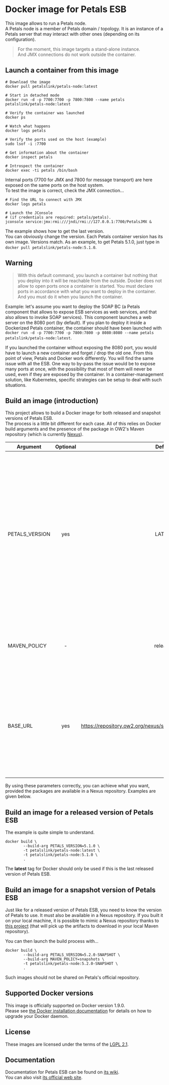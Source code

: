 # Docker image for Petals ESB

This image allows to run a Petals node.  
A Petals node is a member of Petals domain / topology.
It is an instance of a Petals server that may interact with other ones (depending on its configuration).

> For the moment, this image targets a stand-alone instance.  
> And JMX connections do not work outside the container.


## Launch a container from this image

```properties
# Download the image
docker pull petalslink/petals-node:latest

# Start in detached mode
docker run -d -p 7700:7700 -p 7800:7800 --name petals petalslink/petals-node:latest

# Verify the container was launched
docker ps

# Watch what happens
docker logs petals

# Verify the ports used on the host (example)
sudo lsof -i :7700

# Get information about the container
docker inspect petals

# Introspect the container
docker exec -ti petals /bin/bash
```

Internal ports (7700 for JMX and 7800 for message transport) are here exposed on the same ports on the host system.  
To test the image is correct, check the JMX connection...

```properties
# Find the URL to connect with JMX
docker logs petals

# Launch the JConsole
# (if credentials are required: petals/petals).
jconsole service:jmx:rmi:///jndi/rmi://127.0.0.1:7700/PetalsJMX &
```

The example shows how to get the last version.  
You can obviously change the version. Each Petals container version has its own image.
Versions match. As an example, to get Petals 5.1.0, just type in `docker pull petalslink/petals-node:5.1.0`.


## Warning

> With this default command, you launch a container but nothing that you deploy into it
> will be reachable from the outside. Docker does not allow to open ports once a container is started.
> You must declare ports in accordance with what you want to deploy in the container. And you must do
> it when you launch the container.

Example: let's assume you want to deploy the SOAP BC (a Petals component that allows to expose ESB services
as web services, and that also allows to invoke SOAP services). This component launches a web server on the 8080
port (by default). If you plan to deploy it inside a Dockerized Petals container, the container should have been
launched with `docker run -d -p 7700:7700 -p 7800:7800 -p 8080:8080 --name petals petalslink/petals-node:latest`.

If you launched the container without exposing the 8080 port, you would have to launch a new container and forget / drop
the old one. From this point of view, Petals and Docker work differently. You will find the same issue with all the ESB.
One way to by-pass the issue would be to expose many ports at once, with the possibility that most of them will never be
used, even if they are exposed by the container. In a container-management solution, like Kubernetes, specific strategies
can be setup to deal with such situations.


## Build an image (introduction)

This project allows to build a Docker image for both released and snapshot versions of Petals ESB.  
The process is a little bit different for each case. All of this relies on Docker build arguments and the presence
of the package in OW2's Maven repository (which is currently [Nexus](https://www.sonatype.com/nexus-repository-sonatype)).

| Argument | Optional | Default | Description |
| -------- | :------: | :-----: | ----------- |
| PETALS_VERSION | yes | LATEST | The version of the Petals ESB distribution to use. It can include a "-SNAPSHOT" suffix. In this case, the Maven policy should be "snapshots" instead of "releases". **LATEST** is a special keyword for Nexus' API, which is used at build time to resolve the artifact to download. |
| MAVEN_POLICY | - | releases | The Maven policy: should we search in the `snapshots` or in the `releases` repository? |
| BASE_URL | yes | https://repository.ow2.org/nexus/service/local/artifact/maven/redirect | The REST API used to resolve the Maven artifacts (the Debian packages are stored as Maven artifacts). One could reference another Nexus instance or [a mock of it](https://github.com/roboconf/dockerized-mock-for-nexus-api). |

By using these parameters correctly, you can achieve what you want, provided the packages are available in a Nexus repository.
Examples are given below.


## Build an image for a released version of Petals ESB

The example is quite simple to understand.

```
docker build \
		--build-arg PETALS_VERSION=5.1.0 \
		-t petalslink/petals-node:latest \
		-t petalslink/petals-node:5.1.0 \
		.
```

The **latest** tag for Docker should only be used if this is the last released version of Petals ESB.


## Build an image for a snapshot version of Petals ESB

Just like for a released version of Petals ESB, you need to know the version of Petals to use.
It must also be available in a Nexus repository. If you built it on your local machine, it is possible
to mimic a Nexus repository thanks to [this project](https://github.com/roboconf/dockerized-mock-for-nexus-api)
(that will pick up the artifacts to download in your local Maven repository).

You can then launch the build process with...

```
docker build \
		--build-arg PETALS_VERSION=5.2.0-SNAPSHOT \
		--build-arg MAVEN_POLICY=snapshots \
		-t petalslink/petals-node:5.2.0-SNAPSHOT \
		.
```

Such images should not be shared on Petals's official repository.


## Supported Docker versions

This image is officially supported on Docker version 1.9.0.  
Please see [the Docker installation documentation](https://docs.docker.com/install/)
for details on how to upgrade your Docker daemon.


## License

These images are licensed under the terms of the [LGPL 2.1](https://www.gnu.org/licenses/old-licenses/lgpl-2.1.fr.html).


## Documentation

Documentation for Petals ESB can be found on [its wiki](https://doc.petalslink.com).  
You can also visit [its official web site](http://petals.ow2.org).
